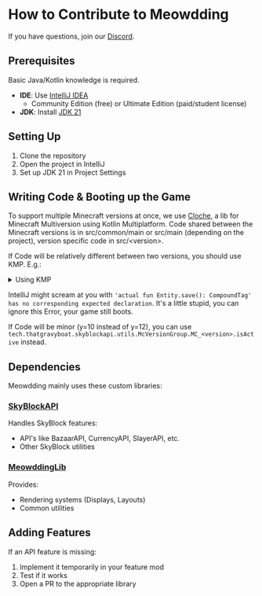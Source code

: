 # How to Contribute to Meowdding

If you have questions, join our [Discord](https://meowdd.ing/discord).

## Prerequisites

Basic Java/Kotlin knowledge is required.

- **IDE**: Use [IntelliJ IDEA](https://www.jetbrains.com/idea/download/)
  - Community Edition (free) or Ultimate Edition (paid/student license)
- **JDK**: Install [JDK 21](https://jdk.java.net/archive/)

## Setting Up

1. Clone the repository
2. Open the project in IntelliJ
3. Set up JDK 21 in Project Settings

## Writing Code & Booting up the Game

To support multiple Minecraft versions at once, we use [Cloche](https://github.com/terrarium-earth/cloche), a lib for Minecraft Multiversion using Kotlin Multiplatform.
Code shared between the Minecraft versions is in src/common/main or src/main (depending on the project), version specific code in src/\<version>.

If Code will be relatively different between two versions, you should use KMP. E.g.:

<details>
<summary>Using KMP</summary>  

[src/common/.../EntityPlatform.kt](https://github.com/SkyblockAPI/SkyblockAPI/blob/5d2b9b9a51852eb6a0b889e14ccf52f2b3013856/src/common/main/kotlin/tech/thatgravyboat/skyblockapi/platform/EntityPlatform.kt)
```kt
@Stub expect fun Entity.save(): CompoundTag
```

[src/1.21.5/.../EntityPlatform.kt](https://github.com/SkyblockAPI/SkyblockAPI/blob/5d2b9b9a51852eb6a0b889e14ccf52f2b3013856/src/1.21.5/main/kotlin/platform/EntityPlatform.kt)
```kt
actual fun Entity.save(): CompoundTag {
    val tag = CompoundTag()
    tag.putString("id", EntityType.getKey(this.type).toString())
    return this.saveWithoutId(tag)
}
```

[src/1.21.8/.../EntityPlatform.kt](https://github.com/SkyblockAPI/SkyblockAPI/blob/5d2b9b9a51852eb6a0b889e14ccf52f2b3013856/src/1.21.8/main/kotlin/platform/EntityPlatform.kt)
```kt
actual fun Entity.save(): CompoundTag {
    val collector = ProblemReporter.ScopedCollector(SkyBlockAPI)
    val valueOutput = TagValueOutput.createWithoutContext(collector)
    valueOutput.putString("id", EntityType.getKey(this.type).toString())
    this.saveWithoutId(valueOutput)
    collector.close()
    return valueOutput.buildResult()
}
```

</details>

IntelliJ might scream at you with `'actual fun Entity.save(): CompoundTag' has no corresponding expected declaration`. It's a little stupid, you can ignore this Error, your game still boots.

If Code will be minor (y=10 instead of y=12), you can use `tech.thatgravyboat.skyblockapi.utils.McVersionGroup.MC_<version>.isActive` instead.

## Dependencies

Meowdding mainly uses these custom libraries:

### [SkyBlockAPI](https://github.com/SkyBlockAPI/SkyblockAPI)
Handles SkyBlock features:
- API's like BazaarAPI, CurrencyAPI, SlayerAPI, etc.
- Other SkyBlock utilities

### [MeowddingLib](https://github.com/meowdding/meowdding-lib)
Provides:
- Rendering systems (Displays, Layouts)
- Common utilities

## Adding Features

If an API feature is missing:
1. Implement it temporarily in your feature mod
2. Test if it works
3. Open a PR to the appropriate library

